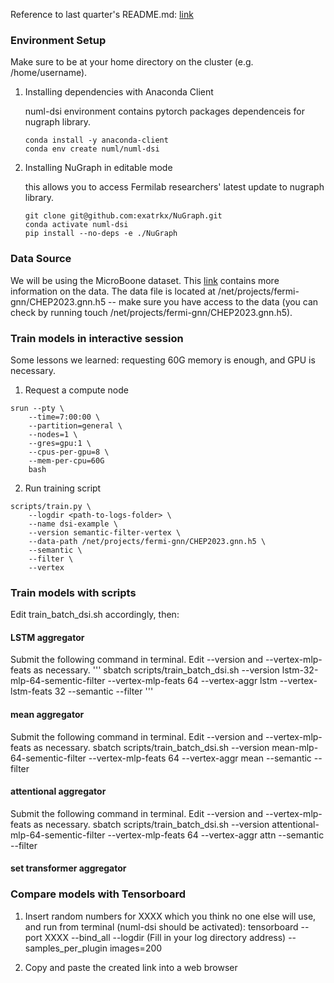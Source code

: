 
Reference to last quarter's README.md: [link](https://github.com/exatrkx/NuGraph/blob/vertex-param-search/README.md)

### Environment Setup

Make sure to be at your home directory on the cluster (e.g. /home/username).

1. Installing dependencies with Anaconda Client

    numl-dsi environment contains pytorch packages dependenceis for nugraph library.
    ```
    conda install -y anaconda-client
    conda env create numl/numl-dsi
    ```
2. Installing NuGraph in editable mode

    this allows you to access Fermilab researchers' latest update to nugraph library.
    ```
    git clone git@github.com:exatrkx/NuGraph.git
    conda activate numl-dsi
    pip install --no-deps -e ./NuGraph
    ```

### Data Source
We will be using the MicroBoone dataset. This [link](https://microboone.fnal.gov/documents-publications/public-datasets/) contains more information on the data. The data file is located at /net/projects/fermi-gnn/CHEP2023.gnn.h5 -- make sure you have access to the data (you can check by running touch /net/projects/fermi-gnn/CHEP2023.gnn.h5).

### Train models in interactive session
Some lessons we learned: requesting 60G memory is enough, and GPU is necessary.
1. Request a compute node

```
srun --pty \
    --time=7:00:00 \
    --partition=general \
    --nodes=1 \
    --gres=gpu:1 \
    --cpus-per-gpu=8 \
    --mem-per-cpu=60G 
    bash
```

2. Run training script
```
scripts/train.py \
    --logdir <path-to-logs-folder> \
    --name dsi-example \
    --version semantic-filter-vertex \
    --data-path /net/projects/fermi-gnn/CHEP2023.gnn.h5 \
    --semantic \
    --filter \
    --vertex
```

### Train models with scripts
Edit train_batch_dsi.sh accordingly, then:
#### LSTM aggregator
Submit the following command in terminal. Edit --version and --vertex-mlp-feats as necessary.
'''
sbatch scripts/train_batch_dsi.sh --version lstm-32-mlp-64-sementic-filter --vertex-mlp-feats 64 --vertex-aggr lstm --vertex-lstm-feats 32 --semantic --filter
'''
#### mean aggregator
Submit the following command in terminal. Edit --version and --vertex-mlp-feats as necessary.
sbatch scripts/train_batch_dsi.sh --version mean-mlp-64-sementic-filter --vertex-mlp-feats 64 --vertex-aggr mean --semantic --filter
#### attentional aggregator
Submit the following command in terminal. Edit --version and --vertex-mlp-feats as necessary.
sbatch scripts/train_batch_dsi.sh --version attentional-mlp-64-sementic-filter --vertex-mlp-feats 64 --vertex-aggr attn --semantic --filter
#### set transformer aggregator

### Compare models with Tensorboard
1. Insert random numbers for XXXX which you think no one else will use, and run from terminal (numl-dsi should be activated):
tensorboard --port XXXX --bind_all --logdir (Fill in your log directory address) --samples_per_plugin images=200

2. Copy and paste the created link into a web browser
